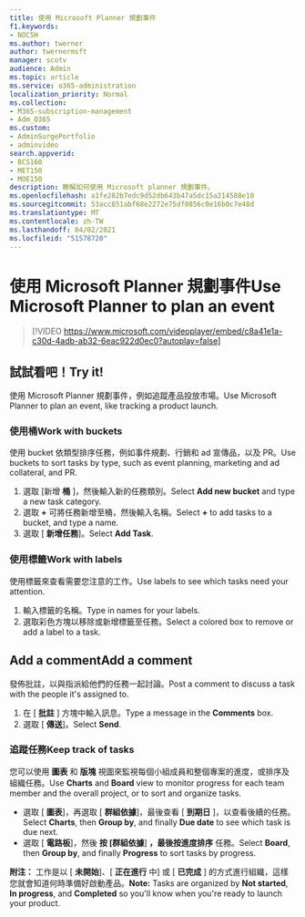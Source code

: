 ```yaml
---
title: 使用 Microsoft Planner 規劃事件
f1.keywords:
- NOCSH
ms.author: twerner
author: twernermsft
manager: scotv
audience: Admin
ms.topic: article
ms.service: o365-administration
localization_priority: Normal
ms.collection:
- M365-subscription-management
- Adm_O365
ms.custom:
- AdminSurgePortfolio
- adminvideo
search.appverid:
- BCS160
- MET150
- MOE150
description: 瞭解如何使用 Microsoft planner 規劃事件。
ms.openlocfilehash: a1fe282b7edc9d52db643b47a5dc15a214588e10
ms.sourcegitcommit: 53acc851abf68e2272e75df0856c0e16b0c7e48d
ms.translationtype: MT
ms.contentlocale: zh-TW
ms.lasthandoff: 04/02/2021
ms.locfileid: "51578720"
---
```

# <a name="use-microsoft-planner-to-plan-an-event"></a><span data-ttu-id="497ae-103">使用 Microsoft Planner 規劃事件</span><span class="sxs-lookup"><span data-stu-id="497ae-103">Use Microsoft Planner to plan an event</span></span>

> [!VIDEO https://www.microsoft.com/videoplayer/embed/c8a41e1a-c30d-4adb-ab32-6eac922d0ec0?autoplay=false]

## <a name="try-it"></a><span data-ttu-id="497ae-104">試試看吧！</span><span class="sxs-lookup"><span data-stu-id="497ae-104">Try it!</span></span>

<span data-ttu-id="497ae-105">使用 Microsoft Planner 規劃事件，例如追蹤產品投放市場。</span><span class="sxs-lookup"><span data-stu-id="497ae-105">Use Microsoft Planner to plan an event, like tracking a product launch.</span></span>

### <a name="work-with-buckets"></a><span data-ttu-id="497ae-106">使用桶</span><span class="sxs-lookup"><span data-stu-id="497ae-106">Work with buckets</span></span>

<span data-ttu-id="497ae-107">使用 bucket 依類型排序任務，例如事件規劃、行銷和 ad 宣傳品，以及 PR。</span><span class="sxs-lookup"><span data-stu-id="497ae-107">Use buckets to sort tasks by type, such as event planning, marketing and ad collateral, and PR.</span></span>

1. <span data-ttu-id="497ae-108">選取 [新增  **桶**  ]，然後輸入新的任務類別。</span><span class="sxs-lookup"><span data-stu-id="497ae-108">Select  **Add new bucket**  and type a new task category.</span></span>
2. <span data-ttu-id="497ae-109">選取  **+**  可將任務新增至桶，然後輸入名稱。</span><span class="sxs-lookup"><span data-stu-id="497ae-109">Select  **+**  to add tasks to a bucket, and type a name.</span></span>
3. <span data-ttu-id="497ae-110">選取 [  **新增任務**]。</span><span class="sxs-lookup"><span data-stu-id="497ae-110">Select  **Add Task**.</span></span>

### <a name="work-with-labels"></a><span data-ttu-id="497ae-111">使用標籤</span><span class="sxs-lookup"><span data-stu-id="497ae-111">Work with labels</span></span>

<span data-ttu-id="497ae-112">使用標籤來查看需要您注意的工作。</span><span class="sxs-lookup"><span data-stu-id="497ae-112">Use labels to see which tasks need your attention.</span></span>

1. <span data-ttu-id="497ae-113">輸入標籤的名稱。</span><span class="sxs-lookup"><span data-stu-id="497ae-113">Type in names for your labels.</span></span>
2. <span data-ttu-id="497ae-114">選取彩色方塊以移除或新增標籤至任務。</span><span class="sxs-lookup"><span data-stu-id="497ae-114">Select a colored box to remove or add a label to a task.</span></span>

## <a name="add-a-comment"></a><span data-ttu-id="497ae-115">Add a comment</span><span class="sxs-lookup"><span data-stu-id="497ae-115">Add a comment</span></span>

<span data-ttu-id="497ae-116">發佈批註，以與指派給他們的任務一起討論。</span><span class="sxs-lookup"><span data-stu-id="497ae-116">Post a comment to discuss a task with the people it's assigned to.</span></span>

1. <span data-ttu-id="497ae-117">在 [  **批註**  ] 方塊中輸入訊息。</span><span class="sxs-lookup"><span data-stu-id="497ae-117">Type a message in the  **Comments**  box.</span></span>
2. <span data-ttu-id="497ae-118">選取 [  **傳送**]。</span><span class="sxs-lookup"><span data-stu-id="497ae-118">Select  **Send**.</span></span>

### <a name="keep-track-of-tasks"></a><span data-ttu-id="497ae-119">追蹤任務</span><span class="sxs-lookup"><span data-stu-id="497ae-119">Keep track of tasks</span></span>

<span data-ttu-id="497ae-120">您可以使用  **圖表**  和  **版塊**  視圖來監視每個小組成員和整個專案的進度，或排序及組織任務。</span><span class="sxs-lookup"><span data-stu-id="497ae-120">Use  **Charts**  and  **Board**  view to monitor progress for each team member and the overall project, or to sort and organize tasks.</span></span>

- <span data-ttu-id="497ae-121">選取 [  **圖表**]，再選取 [ **群組依據**]，最後查看 [ **到期日**  ]，以查看後續的任務。</span><span class="sxs-lookup"><span data-stu-id="497ae-121">Select  **Charts**, then **Group by**, and finally **Due date**  to see which task is due next.</span></span>
- <span data-ttu-id="497ae-122">選取 [  **電路板**]，然後 **按 [群組依據**] **，最後按進度排序**  任務。</span><span class="sxs-lookup"><span data-stu-id="497ae-122">Select  **Board**, then **Group by**, and finally **Progress**  to sort tasks by progress.</span></span>

<span data-ttu-id="497ae-123">**附注：**  工作是以 [  **未開始**]、[  **正在進行** 中] 或 [  **已完成**  ] 的方式進行組織，這樣您就會知道何時準備好啟動產品。</span><span class="sxs-lookup"><span data-stu-id="497ae-123">**Note:**  Tasks are organized by  **Not started**,  **In progress**, and  **Completed**  so you'll know when you're ready to launch your product.</span></span>